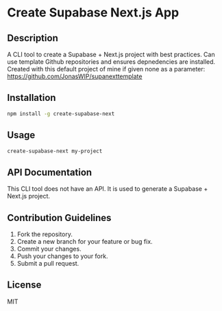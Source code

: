 # Create Supabase Next.js App

## Description

A CLI tool to create a Supabase + Next.js project with best practices.
Can use template Github repositories and ensures depnedencies are installed.
Created with this default project of mine if given none as a parameter:
https://github.com/JonasWIP/supanexttemplate


## Installation

```bash
npm install -g create-supabase-next
```

## Usage

```bash
create-supabase-next my-project
```

## API Documentation

This CLI tool does not have an API. It is used to generate a Supabase + Next.js project.

## Contribution Guidelines

1.  Fork the repository.
2.  Create a new branch for your feature or bug fix.
3.  Commit your changes.
4.  Push your changes to your fork.
5.  Submit a pull request.

## License

MIT